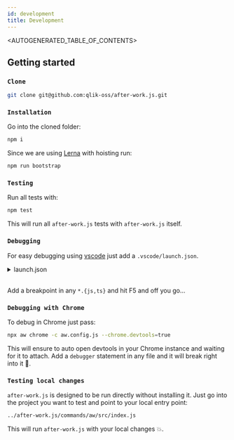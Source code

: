```yaml
---
id: development
title: Development
---
```


<AUTOGENERATED_TABLE_OF_CONTENTS>

## Getting started

### `Clone`

```sh
git clone git@github.com:qlik-oss/after-work.js.git
```

### `Installation`

Go into the cloned folder:

```sh
npm i
```

Since we are using [Lerna](https://lernajs.io/) with hoisting run:

```sh
npm run bootstrap
```

### `Testing`

Run all tests with:

```sh
npm test
```

This will run all `after-work.js` tests with `after-work.js` itself.

### `Debugging`

For easy debugging using [vscode](https://code.visualstudio.com/download) just add a `.vscode/launch.json`.

<details><summary>launch.json</summary>
<p>

```json
{
  "version": "0.2.0",
  "configurations": [
    {
      "type": "node",
      "request": "launch",
      "name": "NodeRunner",
      "program": "${workspaceRoot}/commands/aw/src/index.js",
      "args": [
        "-c",
        "aw.config.js",
        "--glob",
        "${file}"
      ]
    },
    {
      "type": "node",
      "request": "launch",
      "name": "ChromeRunner",
      "program": "${workspaceRoot}/commands/aw/src/index.js",
      "args": [
        "chrome",
        "-c",
        "aw.config.js",
        "--glob",
        "${file}"
      ]
    },
    {
      "type": "chrome",
      "request": "launch",
      "name": "ChromeHeadless",
      "port": 9222,
      "url": "http://localhost:9676/examples/index.html",
      "webRoot": "${workspaceFolder}",
      "runtimeArgs": [
        "--headless",
        "--disable-gpu"
      ]
    }
  ],
  "compounds": [
    {
      "name": "ChromeDebug",
      "configurations": [
        "ChromeHeadless",
        "ChromeRunner"
      ]
    }
  ]
}

```

</p>
</details>

<br>

Add a breakpoint in any  `*.{js,ts}` and hit F5 and off you go...

### `Debugging with Chrome`

To debug in Chrome just pass:

```sh
npx aw chrome -c aw.config.js --chrome.devtools=true
```

This will ensure to auto open devtools in your Chrome instance and waiting for it to attach.
Add a `debugger` statement in any file and it will break right into it 🚀.

### `Testing local changes`

`after-work.js` is designed to be run directly without installing it. Just go into the project you want to test and point to your local entry point:

```sh
../after-work.js/commands/aw/src/index.js
```

This will run `after-work.js` with your local changes 💥.
